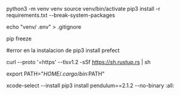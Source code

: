 python3 -m venv venv
source venv/bin/activate
pip3 install -r requirements.txt  --break-system-packages

echo "venv/
.env" > .gitignore

pip freeze

#error en la instalacion de pip3 install prefect

curl --proto '=https' --tlsv1.2 -sSf https://sh.rustup.rs | sh

export PATH="$HOME/.cargo/bin:$PATH"

xcode-select --install
pip3 install pendulum==2.1.2 --no-binary :all:
